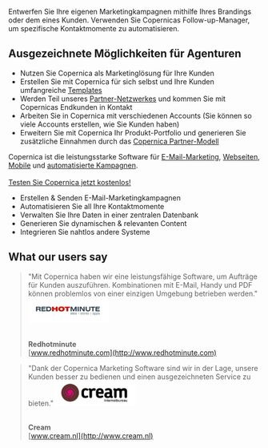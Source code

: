 Entwerfen Sie Ihre eigenen Marketingkampagnen mithilfe Ihres Brandings
oder dem eines Kunden. Verwenden Sie Copernicas Follow-up-Manager, um
spezifische Kontaktmomente zu automatisieren.

Ausgezeichnete Möglichkeiten für Agenturen
------------------------------------------

-   Nutzen Sie Copernica als Marketinglösung für Ihre Kunden
-   Erstellen Sie mit Copernica für sich selbst und Ihre Kunden
    umfangreiche
    [Templates](./create-custom-templates.md)
-   Werden Teil unseres
    [Partner-Netzwerkes](http://www.copernica.com/de/support/finden-sie-einen-partner)
    und kommen Sie mit Copernicas Endkunden in Kontakt
-   Arbeiten Sie in Copernica mit verschiedenen Accounts (Sie können so
    viele Accounts erstellen, wie Sie Kunden haben)
-   Erweitern Sie mit Copernica Ihr Produkt-Portfolio und generieren Sie
    zusätzliche Einnahmen durch das [Copernica
    Partner-Modell](http://www.copernica.com/de/partners/entdecken-sie-unser-partner-programm)

Copernica ist die leistungsstarke Software für
[E-Mail-Marketing](http://www.copernica.com/de/funktionen/e-mailings),
[Webseiten](http://www.copernica.com/de/funktionen/webseiten "Webseiten"),
[Mobile](http://www.copernica.com/de/funktionen/handy "Mobile") und
[automatisierte
Kampagnen](http://www.copernica.com/de/funktionen/e-mailings/automatisieren-sie-ihre-kampagnen "automatisierte Kampagnen").\
\
[Testen Sie Copernica jetzt
kostenlos!](http://www.copernica.com/de/copernica-30-tage-testen "Testen Sie Copernica jetzt kostenlos!")

-   Erstellen & Senden E-Mail-Marketingkampagnen
-   Automatisieren Sie all Ihre Kontaktmomente
-   Verwalten Sie Ihre Daten in einer zentralen Datenbank
-   Generieren Sie dynamischen & relevanten Content
-   Integrieren Sie nahtlos andere Systeme

What our users say
------------------

> "Mit Copernica haben wir eine leistungsfähige Software, um Aufträge
> für Kunden auszuführen. Kombinationen mit E-Mail, Handy und PDF können
> problemlos von einer einzigen Umgebung betrieben werden."
> ![](../images/redhotminute.png)
>
> \
> **Redhotminute**\
> [www.redhotminute.com](http://www.redhotminute.com)

> "Dank der Copernica Marketing Software sind wir in der Lage, unsere
> Kunden besser zu bedienen und einen ausgezeichneten Service zu
> bieten." ![](../images/cream.png)
>
> \
> **Cream**\
> [www.cream.nl](http://www.cream.nl)
